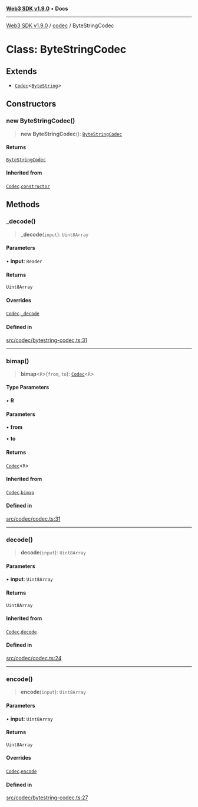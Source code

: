 [**Web3 SDK v1.9.0**](../../../README.md) • **Docs**

***

[Web3 SDK v1.9.0](../../../globals.md) / [codec](../README.md) / ByteStringCodec

# Class: ByteStringCodec

## Extends

- [`Codec`](Codec.md)\<[`ByteString`](../type-aliases/ByteString.md)\>

## Constructors

### new ByteStringCodec()

> **new ByteStringCodec**(): [`ByteStringCodec`](ByteStringCodec.md)

#### Returns

[`ByteStringCodec`](ByteStringCodec.md)

#### Inherited from

[`Codec`](Codec.md).[`constructor`](Codec.md#constructors)

## Methods

### \_decode()

> **\_decode**(`input`): `Uint8Array`

#### Parameters

• **input**: `Reader`

#### Returns

`Uint8Array`

#### Overrides

[`Codec`](Codec.md).[`_decode`](Codec.md#_decode)

#### Defined in

[src/codec/bytestring-codec.ts:31](https://github.com/Mystic-Nayy/alephium-web3/blob/c1afd789a197ce5fe21f08c2965942090157c33d/packages/web3/src/codec/bytestring-codec.ts#L31)

***

### bimap()

> **bimap**\<`R`\>(`from`, `to`): [`Codec`](Codec.md)\<`R`\>

#### Type Parameters

• **R**

#### Parameters

• **from**

• **to**

#### Returns

[`Codec`](Codec.md)\<`R`\>

#### Inherited from

[`Codec`](Codec.md).[`bimap`](Codec.md#bimap)

#### Defined in

[src/codec/codec.ts:31](https://github.com/Mystic-Nayy/alephium-web3/blob/c1afd789a197ce5fe21f08c2965942090157c33d/packages/web3/src/codec/codec.ts#L31)

***

### decode()

> **decode**(`input`): `Uint8Array`

#### Parameters

• **input**: `Uint8Array`

#### Returns

`Uint8Array`

#### Inherited from

[`Codec`](Codec.md).[`decode`](Codec.md#decode)

#### Defined in

[src/codec/codec.ts:24](https://github.com/Mystic-Nayy/alephium-web3/blob/c1afd789a197ce5fe21f08c2965942090157c33d/packages/web3/src/codec/codec.ts#L24)

***

### encode()

> **encode**(`input`): `Uint8Array`

#### Parameters

• **input**: `Uint8Array`

#### Returns

`Uint8Array`

#### Overrides

[`Codec`](Codec.md).[`encode`](Codec.md#encode)

#### Defined in

[src/codec/bytestring-codec.ts:27](https://github.com/Mystic-Nayy/alephium-web3/blob/c1afd789a197ce5fe21f08c2965942090157c33d/packages/web3/src/codec/bytestring-codec.ts#L27)
